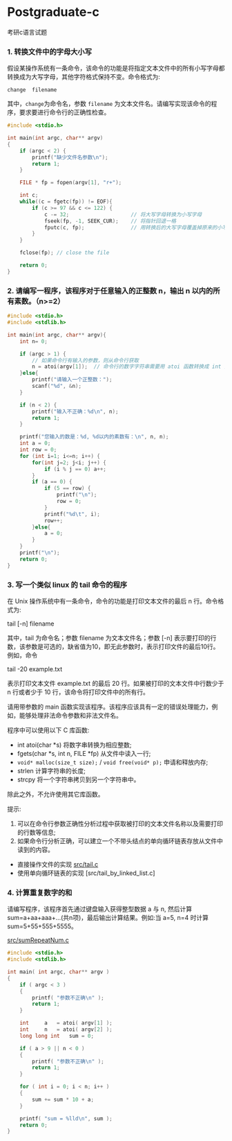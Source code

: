 # Postgraduate-c
考研c语言试题


### 1. 转换文件中的字母大小写

假设某操作系统有一条命令，该命令的功能是将指定文本文件中的所有小写字母都转换成为大写字母，其他字符格式保持不变。命令格式为:

`change  filename`

其中，`change`为命令名，参数 `filename` 为文本文件名。请编写实现该命令的程序，要求要进行命令行的正确性检查。

```c
#include <stdio.h>

int main(int argc, char** argv)
{
    if (argc < 2) {
        printf("缺少文件名参数\n");
        return 1;
    }

    FILE * fp = fopen(argv[1], "r+");

    int c;
    while((c = fgetc(fp)) != EOF){
        if (c >= 97 && c <= 122) {
            c -= 32;                    // 将大写字母转换为小写字母
            fseek(fp, -1, SEEK_CUR);    // 将指针回退一格
            fputc(c, fp);               // 用转换后的大写字母覆盖掉原来的小写字母
        }
    }

    fclose(fp); // close the file

    return 0;
}

```


### 2. 请编写一程序，该程序对于任意输入的正整数 n，输出 n 以内的所有素数。（n>=2）

```c
#include <stdio.h>
#include <stdlib.h>

int main(int argc, char** argv){
    int n= 0;

    if (argc > 1) {
        // 如果命令行有输入的参数，则从命令行获取
        n = atoi(argv[1]);  // 命令行的数字字符串需要用 atoi 函数转换成 int 类型
    }else{
        printf("请输入一个正整数：");
        scanf("%d", &n);
    }

    if (n < 2) {
        printf("输入不正确：%d\n", n);
        return 1;
    }

    printf("您输入的数是：%d, %d以内的素数有：\n", n, n);
    int a = 0;
    int row = 0;
    for (int i=1; i<=n; i++) {
        for(int j=2; j<i; j++) {
            if (i % j == 0) a++;
        }
        if (a == 0) {
            if (5 == row) {
                printf("\n");
                row = 0;
            }
            printf("%d\t", i);
            row++;
        }else{
            a = 0;
        }
    }
    printf("\n");
    return 0;
}

```

### 3. 写一个类似 linux 的 tail 命令的程序

在 Unix 操作系统中有一条命令，命令的功能是打印文本文件的最后 n 行。命令格式为:

tail [-n] filename

其中，tail 为命令名；参数 filename 为文本文件名；参数 [-n] 表示要打印的行数，该参数是可选的，缺省值为10，即无此参数时，表示打印文件的最后10行。例如，命令

tail -20  example.txt

表示打印文本文件 example.txt 的最后 20 行。如果被打印的文本文件中行数少于 n 行或者少于 10 行，该命令将打印文件中的所有行。

请用带参数的 main 函数实现该程序。该程序应该具有一定的错误处理能力，例如，能够处理非法命令参数和非法文件名。

程序中可以使用以下 C 库函数:

- int atoi(char *s) 将数字串转换为相应整数;
- fgets(char *s, int n, FILE *fp)   从文件中读入一行;
- `void* malloc(size_t size);` / `void free(void* p);`  申请和释放内存;
- strlen    计算字符串的长度;
- strcpy    将一个字符串拷贝到另一个字符串中。

除此之外，不允许使用其它库函数。

提示:

1. 可以在命令行参数正确性分析过程中获取被打印的文本文件名称以及需要打印的行数等信息;
2. 如果命令行分析正确，可以建立一个不带头结点的单向循环链表存放从文件中读到的内容。

- 直接操作文件的实现 [src/tail.c](src/tail.c)
- 使用单向循环链表的实现 [src/tail_by_linked_list.c]


### 4. 计算重复数字的和

请编写程序，该程序首先通过键盘输入获得整型数据 a 与 n, 然后计算 sum=a+aa+aaa+...(共n项)，最后输出计算结果。例如:当 a=5, n=4 时计算 sum=5+55+555+5555。

[src/sumRepeatNum.c](src/sumRepeatNum.c)
```c
#include <stdio.h>
#include <stdlib.h>

int main( int argc, char** argv )
{
    if ( argc < 3 )
    {
        printf( "参数不正确\n" );
        return 1;
    }

    int     a   = atoi( argv[1] );
    int     n   = atoi( argv[2] );
    long long int   sum = 0;

    if ( a > 9 || n < 0 )
    {
        printf( "参数不正确\n" );
        return 1;
    }

    for ( int i = 0; i < n; i++ )
    {
        sum += sum * 10 + a;
    }

    printf( "sum = %lld\n", sum );
    return 0;
}

```

